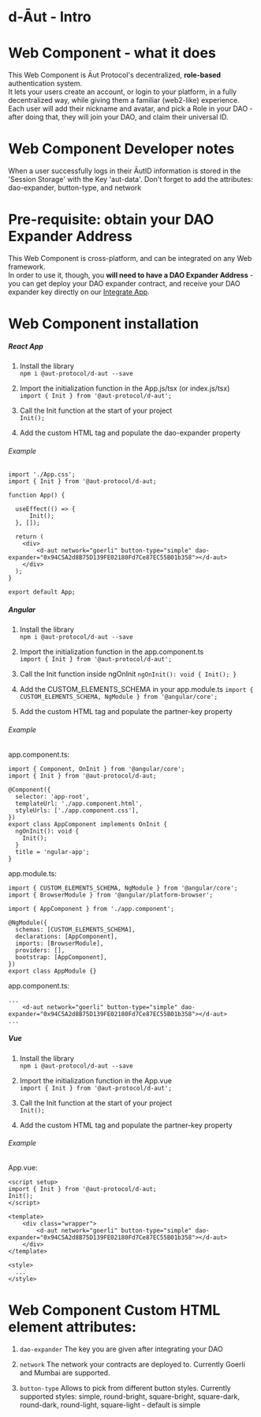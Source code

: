 # d-Āut - Intro

# Web Component - what it does

This Web Component is Āut Protocol's decentralized, **role-based** authentication system.  
It lets your users create an account, or login to your platform, in a fully decentralized way, while giving them a familiar (web2-like) experience.  
Each user will add their nickname and avatar, and pick a Role in your DAO - after doing that, they will join your DAO, and claim their universal ID.

# Web Component Developer notes

When a user successfully logs in their ĀutID information is stored in the 'Session Storage' with the Key 'aut-data'.
Don't forget to add the attributes: dao-expander, button-type, and network

# Pre-requisite: obtain your DAO Expander Address

This Web Component is cross-platform, and can be integrated on any Web framework.  
In order to use it, though, you **will need to have a DAO Expander Address** - you can get deploy your DAO expander contract, and receive your DAO expander key directly on our [Integrate App](https://docs.aut.id/v2/product-suite/aut-exp.).

# Web Component installation

##### React App

1. Install the library  
   `npm i @aut-protocol/d-aut --save`

2. Import the initialization function in the App.js/tsx (or index.js/tsx)  
   `import { Init } from '@aut-protocol/d-aut';`

3. Call the Init function at the start of your project  
   `Init();`

4. Add the custom HTML tag and populate the dao-expander property

###### Example

```
import './App.css';
import { Init } from '@aut-protocol/d-aut;

function App() {

  useEffect(() => {
      Init();
  }, []);

  return (
    <div>
        <d-aut network="goerli" button-type="simple" dao-expander="0x94C5A2d8B75D139FE02180Fd7Ce87EC55B01b358"></d-aut>
    </div>
  );
}

export default App;
```

##### Angular

1. Install the library  
   `npm i @aut-protocol/d-aut --save`

2. Import the initialization function in the app.component.ts  
   `import { Init } from '@aut-protocol/d-aut';`

3. Call the Init function inside ngOnInit
   `ngOnInit(): void { Init(); }`

4. Add the CUSTOM_ELEMENTS_SCHEMA in your app.module.ts
   `import { CUSTOM_ELEMENTS_SCHEMA, NgModule } from '@angular/core';`

5. Add the custom HTML tag and populate the partner-key property

###### Example

app.component.ts:

```
import { Component, OnInit } from '@angular/core';
import { Init } from '@aut-protocol/d-aut;

@Component({
  selector: 'app-root',
  templateUrl: './app.component.html',
  styleUrls: ['./app.component.css'],
})
export class AppComponent implements OnInit {
  ngOnInit(): void {
    Init();
  }
  title = 'ngular-app';
}
```

app.module.ts:

```
import { CUSTOM_ELEMENTS_SCHEMA, NgModule } from '@angular/core';
import { BrowserModule } from '@angular/platform-browser';

import { AppComponent } from './app.component';

@NgModule({
  schemas: [CUSTOM_ELEMENTS_SCHEMA],
  declarations: [AppComponent],
  imports: [BrowserModule],
  providers: [],
  bootstrap: [AppComponent],
})
export class AppModule {}

```

app.component.ts:

```
...
    <d-aut network="goerli" button-type="simple" dao-expander="0x94C5A2d8B75D139FE02180Fd7Ce87EC55B01b358"></d-aut>
...
```

##### Vue

1. Install the library  
   `npm i @aut-protocol/d-aut --save`

2. Import the initialization function in the App.vue  
   `import { Init } from '@aut-protocol/d-aut';`

3. Call the Init function at the start of your project  
   `Init();`

4. Add the custom HTML tag and populate the partner-key property

###### Example

App.vue:

```
<script setup>
import { Init } from '@aut-protocol/d-aut;
Init();
</script>

<template>
    <div class="wrapper">
        <d-aut network="goerli" button-type="simple" dao-expander="0x94C5A2d8B75D139FE02180Fd7Ce87EC55B01b358"></d-aut>
    </div>
</template>

<style>
  ...
</style>

```

# Web Component Custom HTML element attributes:

1. `dao-expander`
   The key you are given after integrating your DAO

2. `network`
   The network your contracts are deployed to. Currently Goerli and Mumbai are supported.

3. `button-type`
   Allows to pick from different button styles. Currently supported styles: simple, round-bright, square-bright,
   square-dark, round-dark, round-light, square-light - default is simple
